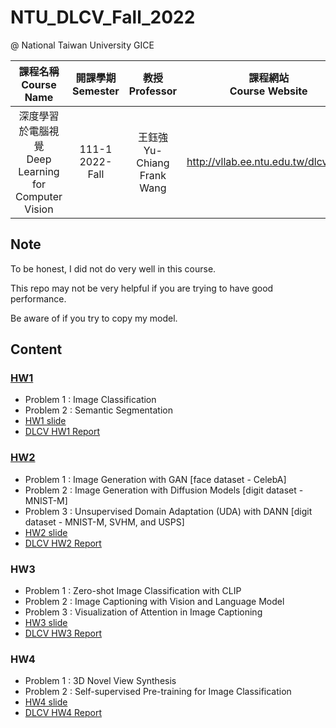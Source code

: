 # NTU_DLCV_Fall_2022

@ National Taiwan University GICE

|課程名稱 <br/> Course Name|開課學期 <br/> Semester|教授 <br/> Professor|課程網站 <br/> Course Website|
|:---:|:---:|:---:|:---:|
|深度學習於電腦視覺 <br/> Deep Learning for Computer Vision|111-1 <br/> 2022-Fall|王鈺強 <br/> Yu-Chiang Frank Wang|http://vllab.ee.ntu.edu.tw/dlcv.html|

## Note

To be honest, I did not do very well in this course.

This repo may not be very helpful if you are trying to have good performance.

Be aware of if you try to copy my model.

## Content

### [HW1](https://github.com/mirkat1206/NTU-DLCV-Fall-2022/tree/main/hw1)
- Problem 1 : Image Classification
- Problem 2 : Semantic Segmentation
- [HW1 slide](https://docs.google.com/presentation/d/1lXkZrUrV209kMSGn6Lg37rno0Kp_zbdyxOl0K8F9U_E/edit?usp=sharing)
- [DLCV HW1 Report](https://hackmd.io/@mirkat1206/rJBCyY-Gi)

### [HW2](https://github.com/mirkat1206/NTU-DLCV-Fall-2022/tree/main/hw2)
- Problem 1 : Image Generation with GAN [face dataset - CelebA]
- Problem 2 : Image Generation with Diffusion Models [digit dataset - MNIST-M]
- Problem 3 : Unsupervised Domain Adaptation (UDA) with DANN [digit dataset - MNIST-M, SVHM, and USPS]
- [HW2 slide](https://docs.google.com/presentation/d/1A38mJUAfDo-4yYzy6UCBZrEo3aE50ceO/edit?usp=sharing&ouid=107585355306558125830&rtpof=true&sd=true)
- [DLCV HW2 Report](https://hackmd.io/@mirkat1206/HyvUgfbVj)

### HW3
- Problem 1 : Zero-shot Image Classification with CLIP
- Problem 2 : Image Captioning with Vision and Language Model
- Problem 3 : Visualization of Attention in Image Captioning
- [HW3 slide](https://docs.google.com/presentation/d/1tza5rtruvOkoComWRS79Yb7IgM_R0pGLyrI4m8Jk5Xg/edit#slide=id.g10278b72a69_0_448)
- [DLCV HW3 Report](https://hackmd.io/@mirkat1206/HkqJbqqSo)


### HW4
- Problem 1 : 3D Novel View Synthesis
- Problem 2 : Self-supervised Pre-training for Image Classification
- [HW4 slide](https://docs.google.com/presentation/d/171DwrrzYUenLnyev_NyZg0c19lgqk4q42iA_ptLZjDk/edit?usp=sharing)
- [DLCV HW4 Report](https://hackmd.io/@mirkat1206/B17X7Evwj)